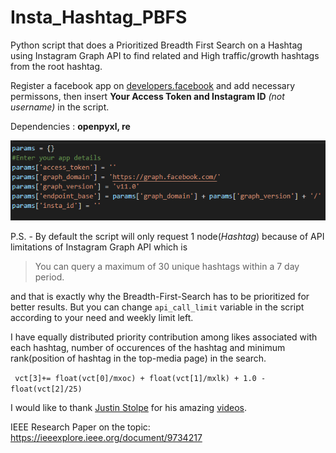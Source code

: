 # Insta_Hashtag_PBFS
Python script that does a Prioritized Breadth First Search on a Hashtag using Instagram Graph API to find related and High traffic/growth hashtags from the root hashtag.

Register a facebook app on [developers.facebook](https://developers.facebook.com/) and add necessary permissons, then insert **Your Access Token and Instagram ID** *(not username)* in the script.

Dependencies : **openpyxl, re**

![Alt text](https://github.com/rishabhaskar2304/Insta_Hashtag_PBFS/blob/main/Screenshot%20(6).png)

P.S. - By default the script will only request 1 node(*Hashtag*) because of API limitations of Instagram Graph API which is 
> You can query a maximum of 30 unique hashtags within a 7 day period.

and that is exactly why the Breadth-First-Search has to be prioritized for better results.
But you can change `api_call_limit` variable in the script according to your need and weekly limit left.
 
I have equally distributed priority contribution among likes associated with each hashtag, number of occurences of the hashtag and minimum rank(position of hashtag in the top-media page) in the search.


```  vct[3]+= float(vct[0]/mxoc) + float(vct[1]/mxlk) + 1.0 - float(vct[2]/25)  ```


I would like to thank [Justin Stolpe](https://github.com/jstolpe) for his amazing [videos](https://www.youtube.com/c/justinstolpe/playlists).

IEEE Research Paper on the topic: https://ieeexplore.ieee.org/document/9734217
